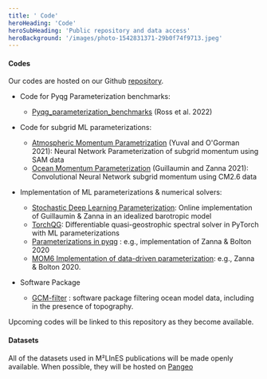 ```yaml
---
title: ' Code'
heroHeading: 'Code'
heroSubHeading: 'Public repository and data access'
heroBackground: '/images/photo-1542831371-29b0f74f9713.jpeg'
---
```


#### Codes

Our codes are hosted on our Github [repository](https://github.com/m2lines). 

- Code for Pyqg Parameterization benchmarks: 
  * [Pyqg_parameterization_benchmarks](https://github.com/m2lines/pyqg_parameterization_benchmarks) (Ross et al. 2022) 

- Code for subgrid ML parameterizations: 
  * [Atmospheric Momentum Parametrization](https://doi.org/10.5281/zenodo.5083483) (Yuval and O'Gorman 2021): Neural Network Parameterization of subgrid momentum using SAM data
  * [Ocean Momentum Parameterization](https://doi.org/10.5281/zenodo.5076046) (Guillaumin and Zanna 2021): Convolutional Neural Network subgrid momentum using CM2.6 data 
 
- Implementation of ML parameterizations & numerical solvers: 
  * [Stochastic Deep Learning Parameterization](https://doi.org/10.5281/zenodo.4573448): Online implementation of Guillaumin & Zanna in an idealized barotropic model
  * [TorchQG](https://github.com/hrkz/torchqg): Differentiable quasi-geostrophic spectral solver in PyTorch with ML parameterizations
  * [Parameterizations in pyqg](https://github.com/pyqg/pyqg) : e.g., implementation of Zanna & Bolton 2020 
  * [MOM6 Implementation of data-driven parameterization](https://github.com/Pperezhogin/MOM6/blob/Zanna-Bolton-2020/src/parameterizations/lateral/MOM_Zanna_Bolton.F90): e.g., Zanna & Bolton 2020. 

- Software Package
  * [GCM-filter](https://github.com/ocean-eddy-cpt/gcm-filters) : software package filtering ocean model data, including in the presence of topography. 


Upcoming codes will be linked to this repository as they become available.

#### Datasets

All of the datasets used in M²LInES publications will be made openly available. When possible, they will be hosted on [Pangeo](https://pangeo.io/)

